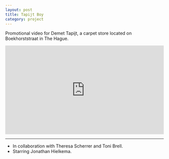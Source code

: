 ```yaml
---
layout: post
title: Tapijt Boy
category: project
---
```

Promotional video for Demet Tapijt, a carpet store located on Boekhorststraat in The Hague.

<div class="text-above-footnotes-below"><div style="padding:56.25% 0 0 0;position:relative;"><iframe src="https://player.vimeo.com/video/217159998?h=c257746f86&byline=0&portrait=0" style="position:absolute;top:0;left:0;width:100%;height:100%;" frameborder="0" allow="autoplay; fullscreen; picture-in-picture" allowfullscreen></iframe></div><script src="https://player.vimeo.com/api/player.js"></script></div>

---

<ul class=credits>
  <li>In collaboration with Theresa Scherrer and Toni Brell.</li>
  <li>Starring Jonathan Hielkema.</li>
</ul>
